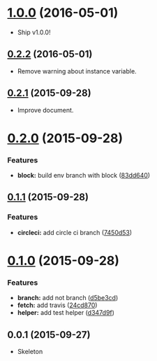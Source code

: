 <a name="1.0.0"></a>
# [1.0.0](https://github.com/packsaddle/ruby-env_branch/compare/v0.2.2...v1.0.0) (2016-05-01)

* Ship v1.0.0!


<a name="0.2.2"></a>
## [0.2.2](https://github.com/packsaddle/ruby-env_branch/compare/v0.2.1...v0.2.2) (2016-05-01)

* Remove warning about instance variable.


<a name="0.2.1"></a>
## [0.2.1](https://github.com/packsaddle/ruby-env_branch/compare/v0.2.0...v0.2.1) (2015-09-28)

* Improve document.


<a name="0.2.0"></a>
# [0.2.0](https://github.com/packsaddle/ruby-env_branch/compare/v0.1.1...v0.2.0) (2015-09-28)


### Features

* **block:** build env branch with block ([83dd640](https://github.com/packsaddle/ruby-env_branch/commit/83dd640))



<a name="0.1.1"></a>
## [0.1.1](https://github.com/packsaddle/ruby-env_branch/compare/v0.1.0...v0.1.1) (2015-09-28)


### Features

* **circleci:** add circle ci branch ([7450d53](https://github.com/packsaddle/ruby-env_branch/commit/7450d53))



<a name="0.1.0"></a>
# [0.1.0](https://github.com/packsaddle/ruby-env_branch/compare/v0.0.1...v0.1.0) (2015-09-28)


### Features

* **branch:** add not branch ([d5be3cd](https://github.com/packsaddle/ruby-env_branch/commit/d5be3cd))
* **fetch:** add travis ([24cd870](https://github.com/packsaddle/ruby-env_branch/commit/24cd870))
* **helper:** add test helper ([d347d9f](https://github.com/packsaddle/ruby-env_branch/commit/d347d9f))



<a name="0.0.1"></a>
## 0.0.1 (2015-09-27)

* Skeleton
